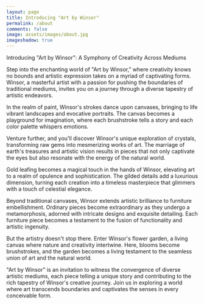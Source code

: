 ```yaml
---
layout: page
title: Introducing "Art by Winsor" 
permalink: /about
comments: false
image: assets/images/about.jpg
imageshadow: true
---
```


Introducing "Art by Winsor": A Symphony of Creativity Across Mediums

Step into the enchanting world of "Art by Winsor," where creativity knows no bounds and artistic expression takes on a myriad of captivating forms. Winsor, a masterful artist with a passion for pushing the boundaries of traditional mediums, invites you on a journey through a diverse tapestry of artistic endeavors.

In the realm of paint, Winsor's strokes dance upon canvases, bringing to life vibrant landscapes and evocative portraits. The canvas becomes a playground for imagination, where each brushstroke tells a story and each color palette whispers emotions.

Venture further, and you'll discover Winsor's unique exploration of crystals, transforming raw gems into mesmerizing works of art. The marriage of earth's treasures and artistic vision results in pieces that not only captivate the eyes but also resonate with the energy of the natural world.

Gold leafing becomes a magical touch in the hands of Winsor, elevating art to a realm of opulence and sophistication. The gilded details add a luxurious dimension, turning each creation into a timeless masterpiece that glimmers with a touch of celestial elegance.

Beyond traditional canvases, Winsor extends artistic brilliance to furniture embellishment. Ordinary pieces become extraordinary as they undergo a metamorphosis, adorned with intricate designs and exquisite detailing. Each furniture piece becomes a testament to the fusion of functionality and artistic ingenuity.

But the artistry doesn't stop there. Enter Winsor's flower garden, a living canvas where nature and creativity intertwine. Here, blooms become brushstrokes, and the garden becomes a living testament to the seamless union of art and the natural world.

"Art by Winsor" is an invitation to witness the convergence of diverse artistic mediums, each piece telling a unique story and contributing to the rich tapestry of Winsor's creative journey. Join us in exploring a world where art transcends boundaries and captivates the senses in every conceivable form.
